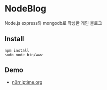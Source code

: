 # NodeBlog
Node.js express와 mongodb로 작성한 개인 블로그
## Install
```
npm install
sudo node bin/www
```
## Demo
- [n0rr.iptime.org](http://n0rr.iptime.org)
